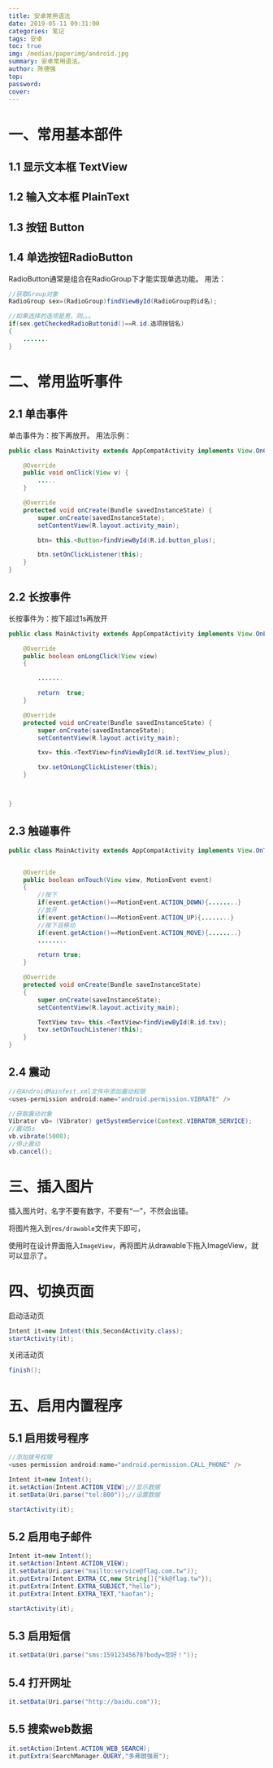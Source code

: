 ```yaml
---
title: 安卓常用语法
date: 2019-05-11 09:31:00
categories: 笔记
tags: 安卓
toc: true
img: /medias/paperimg/android.jpg
summary: 安卓常用语法。
author: 陈德强
top: 
password: 
cover: 
---
```


# 一、常用基本部件
## 1.1 显示文本框 TextView

## 1.2 输入文本框 PlainText

## 1.3 按钮 Button

## 1.4 单选按钮RadioButton
RadioButton通常是组合在RadioGroup下才能实现单选功能。
用法：
```java
//获取Group对象
RadioGroup sex=(RadioGroup)findViewById(RadioGroup的id名);

//如果选择的选项是男，则。。。
if(sex.getCheckedRadioButtonid()==R.id.选项按钮名)
{
	.......
}
```

# 二、常用监听事件

## 2.1 单击事件
单击事件为：按下再放开。
用法示例：
```java
public class MainActivity extends AppCompatActivity implements View.OnClickListener{

    @Override
    public void onClick(View v) {
        .....
    }

    @Override
    protected void onCreate(Bundle savedInstanceState) {
        super.onCreate(savedInstanceState);
        setContentView(R.layout.activity_main);

        btn= this.<Button>findViewById(R.id.button_plus);

        btn.setOnClickListener(this);
    }
}
```
## 2.2 长按事件
长按事件为：按下超过1s再放开
```java
public class MainActivity extends AppCompatActivity implements View.OnLongClickListener {

    @Override
    public boolean onLongClick(View view)
    {

        .......

        return  true;
    }

    @Override
    protected void onCreate(Bundle savedInstanceState) {
        super.onCreate(savedInstanceState);
        setContentView(R.layout.activity_main);

        txv= this.<TextView>findViewById(R.id.textView_plus);

        txv.setOnLongClickListener(this);
    }



}
```

## 2.3 触碰事件

```java
public class MainActivity extends AppCompatActivity implements View.OnTouchListener{


    @Override
    public boolean onTouch(View view, MotionEvent event)
    {
        //按下
        if(event.getAction()==MotionEvent.ACTION_DOWN){........}
        //放开
        if(event.getAction()==MotionEvent.ACTION_UP){........}
        //按下且移动
        if(event.getAction()==MotionEvent.ACTION_MOVE){........} 
        ........

        return true;
    }

    @Override
    protected void onCreate(Bundle saveInstanceState)
    {
        super.onCreate(saveInstanceState);
        setContentView(R.layout.activity_main);

        TextView txv= this.<TextView>findViewById(R.id.txv);
        txv.setOnTouchListener(this);
    }
}
```

## 2.4 震动
```java
//在AndroidMainfest.xml文件中添加震动权限
<uses-permission android:name="android.permission.VIBRATE" />
```
```java
//获取震动对象
Vibrator vb= (Vibrator) getSystemService(Context.VIBRATOR_SERVICE);
//震动5s
vb.vibrate(5000);    
//停止震动
vb.cancel();    
```

# 三、插入图片

插入图片时，名字不要有数字，不要有“一”，不然会出错。

将图片拖入到`res/drawable`文件夹下即可，

使用时在设计界面拖入`ImageView`，再将图片从drawable下拖入ImageView，就可以显示了。

# 四、切换页面
启动活动页
```java
Intent it=new Intent(this,SecondActivity.class);
startActivity(it);
```
关闭活动页
```java
finish();
```
# 五、启用内置程序

## 5.1 启用拨号程序
```java
//添加拨号权限
<uses-permission android:name="android.permission.CALL_PHONE" />
```
```java
Intent it=new Intent();
it.setAction(Intent.ACTION_VIEW);//显示数据
it.setData(Uri.parse("tel:800"));//设置数据

startActivity(it); 
```
## 5.2 启用电子邮件
```java
Intent it=new Intent();
it.setAction(Intent.ACTION_VIEW);
it.setData(Uri.parse("mailto:service@flag.com.tw"));
it.putExtra(Intent.EXTRA_CC,new String[]{"kk@flag.tw"});
it.putExtra(Intent.EXTRA_SUBJECT,"hello");
it.putExtra(Intent.EXTRA_TEXT,"haofan");

startActivity(it);
```
## 5.3 启用短信
```java
it.setData(Uri.parse("sms:15912345678?body=您好！"));
```
## 5.4 打开网址
```java
it.setData(Uri.parse("http://baidu.com"));
```
## 5.5 搜索web数据
```java
it.setAction(Intent.ACTION_WEB_SEARCH);
it.putExtra(SearchManager.QUERY,"多弗朗强哥");
```
